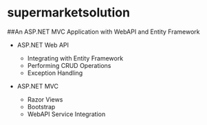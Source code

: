 # supermarketsolution
##An ASP.NET MVC Application with WebAPI and Entity Framework

* ASP.NET Web API
  * Integrating with Entity Framework
  * Performing CRUD Operations
  * Exception Handling
  
* ASP.NET MVC
  * Razor Views
  * Bootstrap
  * WebAPI Service Integration
  
